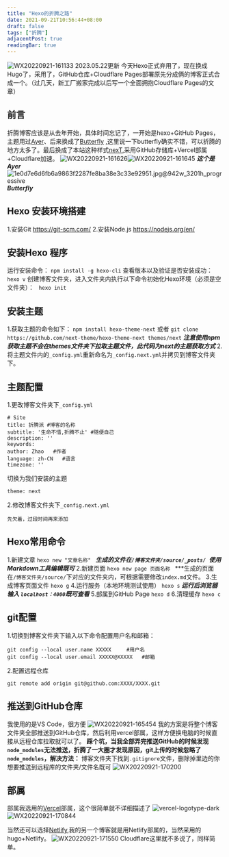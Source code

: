 ```yaml
---
title: "Hexo的折腾之路"
date: 2021-09-21T10:56:44+08:00
draft: false
tags: ["折腾"]
adjacentPost: true
readingBar: true
---
```

![WX20220921-161133](https://cdn.jsdelivr.net/gh/imum-me/img@main/uPic/WX20220921-161133.png)
2023.05.22更新
今天Hexo正式弃用了，现在换成Hugo了，采用了，GitHub仓库+Cloudflare Pages部署原先分成俩的博客正式合成一个。（过几天，新工厂搬家完成以后写一个全面拥抱Cloudflare Pages的文章）

## 前言
  折腾博客应该是从去年开始，具体时间忘记了，一开始是hexo+GitHub Pages，主题用过[Ayer](https://shen-yu.gitee.io/)、后来换成了[Butterfly](https://github.com/jerryc127/hexo-theme-butterfly) ,这里说一下butterfly确实不错，可以折腾的地方太多了。最后换成了本站这种样式[nexT](https://github.com/next-theme/hexo-theme-next),采用GitHub存储库+Vercel部属+Cloudflare加速。
![WX20220921-161626](https://cdn.jsdelivr.net/gh/imum-me/img@main/uPic/WX20220921-161626.png)![WX20220921-161645](https://cdn.jsdelivr.net/gh/imum-me/img@main/uPic/WX20220921-161645.png)
***这个是Ayer***
![1e0d7e6d6fb6a9863f2287fe8ba38e3c33e92951.jpg@942w_3201h_progressive](https://cdn.jsdelivr.net/gh/imum-me/img@main/uPic/1e0d7e6d6fb6a9863f2287fe8ba38e3c33e92951.jpg@942w_3201h_progressive.webp)
***Butterfly***
## Hexo 安装环境搭建
  1.安装Git
  https://git-scm.com/
  2.安装Node.js
  https://nodejs.org/en/
## 安装Hexo 程序
运行安装命令：
`npm install -g hexo-cli`
查看版本以及验证是否安装成功：
`hexo v`
创建博客文件夹，进入文件夹内执行以下命令初始化Hexo环境（必须是空文件夹）：
` hexo init`

## 安装主题
1.获取主题的命令如下：
`npm install hexo-theme-next`
或者
`git clone https://github.com/next-theme/hexo-theme-next themes/next`
***注意使用npm获取主题不会在themes文件夹下拉取主题文件，此代码为next的主题获取方式***
2.将主题文件内的`_config.yml`重新命名为`_config.next.yml`并拷贝到博客文件夹下。
## 主题配置
1.更改博客文件夹下`_config.yml`
```
# Site
title: 折腾派 #博客的名称
subtitle: '生命不惜,折腾不止' #随便自己
description: ''
keywords:
author: Zhao   #作者
language: zh-CN   #语言
timezone: ''
```
切换为我们安装的主题
```
theme: next
```
2.修改博客文件夹下`_config.next.yml`
```
先欠着，过段时间再来添加
```
## Hexo常用命令
1.新建文章
`hexo new "文章名称" `
***生成的文件在`/博客文件夹/source/_posts/ `使用Markdown工具编辑既可***
2.新建页面
`hexo new page 页面名称 `
***生成的页面在`/博客文件夹/source/`下对应的文件夹内，可根据需要修改`index.md`文件。
3.生成博客页面文件
`hexo g`
4.运行服务（本地环境测试使用）
`hexo s`
***运行后浏览器输入 `localhost：4000`既可查看***
5.部属到GitHub Page
`hexo d`
6.清理缓存
`hexo c`
## git配置
1.切换到博客文件夹下输入以下命令配置用户名和邮箱：
```
git config --local user.name XXXXX     #用户名
git config --local user.email XXXXX@XXXXX   #邮箱
```
2.配置远程仓库
```
git remote add origin git@github.com:XXXX/XXXX.git
```
## 推送到GitHub仓库
  我使用的是VS Code，很方便
![WX20220921-165454](https://cdn.jsdelivr.net/gh/imum-me/img@main/uPic/WX20220921-165454.png)
我的方案是将整个博客文件夹全部推送到GitHub仓库，然后利用vercel部属，这样方便换电脑的时候直接从远程仓库拉取就可以了。
**踩个坑，当我全部弄完推送GitHub的时候发现`node_modules`无法推送，折腾了一大圈才发现原因，git上传的时候忽略了`node_modules`，解决方法：**
博客文件夹下找到` .gitignore `文件，删除掉里边的你想要推送到远程库的文件夹/文件名既可
![WX20220921-170200](https://cdn.jsdelivr.net/gh/imum-me/img@main/uPic/WX20220921-170200.png)
## 部属
  部属我选用的[Vercel](https://vercel.com/)部属，这个很简单就不详细描述了
![vercel-logotype-dark](https://cdn.jsdelivr.net/gh/imum-me/img@main/uPic/vercel-logotype-dark.svg)
![WX20220921-170844](https://cdn.jsdelivr.net/gh/imum-me/img@main/uPic/WX20220921-170844.png)

   当然还可以选择[Netlify](https://app.netlify.com/),我的另一个博客就是用Netlify部属的，当然采用的hugo+Netlify。
   ![WX20220921-171550](https://cdn.jsdelivr.net/gh/imum-me/img@main/uPic/WX20220921-171550.png)
   Cloudflare这里就不多说了，同样简单。   